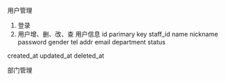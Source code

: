 用户管理
   1. 登录
   2. 用户增、删、改、查
用户信息 id parimary key staff_id name nickname password gender tel addr email department status

created_at updated_at deleted_at

部门管理